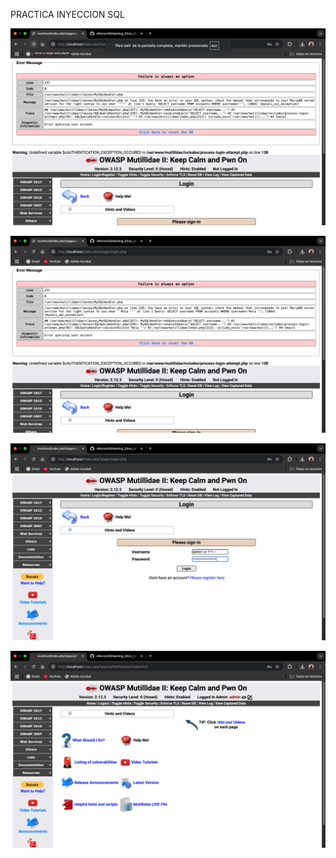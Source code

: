 PRACTICA INYECCION SQL

![alt text](<evidencias/Captura de Pantalla 2025-05-19 a la(s) 8.27.49 p.m..png>)

![alt text](<evidencias/Captura de Pantalla 2025-05-19 a la(s) 8.28.17 p.m..png>)

![alt text](<evidencias/Captura de Pantalla 2025-05-19 a la(s) 8.35.59 p.m..png>)

![alt text](<evidencias/Captura de Pantalla 2025-05-19 a la(s) 8.36.09 p.m..png>)